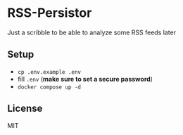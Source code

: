 # RSS-Persistor
Just a scribble to be able to analyze some RSS feeds later

## Setup
- `cp .env.example .env`
- fill `.env` (**make sure to set a secure password**)
- `docker compose up -d`

## License
MIT
